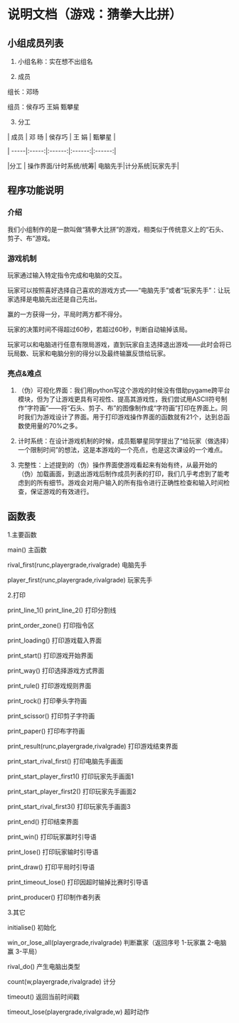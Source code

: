 # 说明文档（游戏：猜拳大比拼）

## 小组成员列表

1. 小组名称：实在想不出组名

2. 成员

组长：邓旸

组员：侯存巧 王娟 甄攀星

3. 分工

| 成员 | 邓 旸 | 侯存巧 | 王 娟 | 甄攀星 |

| -----|:-----:|:------:|:------:|:------:|

|分工 |	操作界面/计时系统/统筹|	电脑先手|计分系统|玩家先手|

## 程序功能说明

### 介绍

我们小组制作的是一款叫做“猜拳大比拼”的游戏，相类似于传统意义上的“石头、剪子、布”游戏。

### 游戏机制

玩家通过输入特定指令完成和电脑的交互。

玩家可以按照喜好选择自己喜欢的游戏方式——“电脑先手”或者“玩家先手”：让玩家选择是电脑先出还是自己先出。

赢的一方获得一分，平局时两方都不得分。

玩家的决策时间不得超过60秒，若超过60秒，判断自动输掉该局。

玩家可以和电脑进行任意有限局游戏，直到玩家自主选择退出游戏——此时会将已玩局数、玩家和电脑分别的得分以及最终输赢反馈给玩家。

### 亮点&难点

1. （伪）可视化界面：我们用python写这个游戏的时候没有借助pygame跨平台模块，但为了让游戏更具有可视性、提高其游戏性，我们尝试用ASCII符号制作“字符画”——将“石头、剪子、布”的图像制作成“字符画”打印在界面上。同时我们为游戏设计了界面。用于打印游戏操作界面的函数就有21个，达到总函数使用量的70%之多。

2. 计时系统：在设计游戏机制的时候，成员甄攀星同学提出了“给玩家（做选择）一个限制时间”的想法，这是本游戏的一个亮点，也是这次课设的一个难点。

3. 完整性：上述提到的（伪）操作界面使游戏看起来有始有终，从最开始的（伪）加载画面，到退出游戏后制作成员列表的打印，我们几乎考虑到了能考虑到的所有细节。游戏会对用户输入的所有指令进行正确性检查和输入时间检查，保证游戏的有效进行。

## 函数表

1.主要函数

main()								主函数

rival_first(runc,playergrade,rivalgrade)		电脑先手

player_first(runc,playergrade,rivalgrade)	玩家先手

2.打印

print_line_1()	print_line_2()				打印分割线

print_order_zone()						打印指令区

print_loading()						打印游戏载入界面

print_start()							打印游戏开始界面

print_way()							打印选择游戏方式界面

print_rule()							打印游戏规则界面

print_rock()							打印拳头字符画

print_scissor()							打印剪子字符画

print_paper()							打印布字符画

print_result(runc,playergrade,rivalgrade)	打印游戏结束界面

print_start_rival_first()					打印电脑先手画面

print_start_player_first1()				打印玩家先手画面1

print_start_player_first2()				打印玩家先手画面2

print_start_rival_first3()					打印玩家先手画面3

print_end()							打印结束界面

print_win()							打印玩家赢时引导语

print_lose()							打印玩家输时引导语

print_draw()							打印平局时引导语

print_timeout_lose()					打印因超时输掉比赛时引导语

print_producer()						打印制作者列表

3.其它

initialise()								初始化

win_or_lose_all(playergrade,rivalgrade)	判断赢家（返回序号 1-玩家赢 2-电脑赢 3-平局）

rival_do()								产生电脑出类型

count(w,playergrade,rivalgrade)			计分

timeout()								返回当前时间戳

timeout_lose(playergrade,rivalgrade,w)	超时动作






